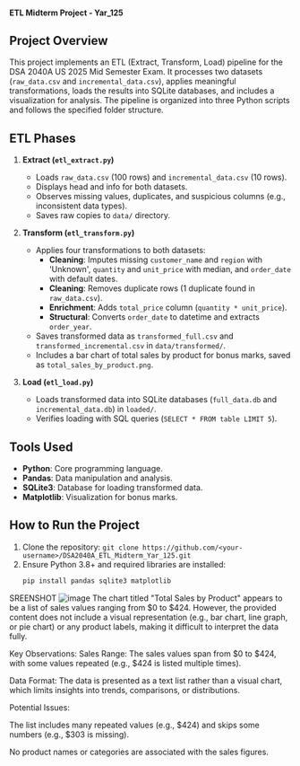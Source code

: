 
#### ETL Midterm Project - Yar_125
## Project Overview
This project implements an ETL (Extract, Transform, Load) pipeline for the DSA 2040A US 2025 Mid Semester Exam. It processes two datasets (`raw_data.csv` and `incremental_data.csv`), applies meaningful transformations, loads the results into SQLite databases, and includes a visualization for analysis. The pipeline is organized into three Python scripts and follows the specified folder structure.

## ETL Phases
1. **Extract (`etl_extract.py`)**
   - Loads `raw_data.csv` (100 rows) and `incremental_data.csv` (10 rows).
   - Displays head and info for both datasets.
   - Observes missing values, duplicates, and suspicious columns (e.g., inconsistent data types).
   - Saves raw copies to `data/` directory.

2. **Transform (`etl_transform.py`)**
   - Applies four transformations to both datasets:
     - **Cleaning**: Imputes missing `customer_name` and `region` with 'Unknown', `quantity` and `unit_price` with median, and `order_date` with default dates.
     - **Cleaning**: Removes duplicate rows (1 duplicate found in `raw_data.csv`).
     - **Enrichment**: Adds `total_price` column (`quantity * unit_price`).
     - **Structural**: Converts `order_date` to datetime and extracts `order_year`.
   - Saves transformed data as `transformed_full.csv` and `transformed_incremental.csv` in `data/transformed/`.
   - Includes a bar chart of total sales by product for bonus marks, saved as `total_sales_by_product.png`.

3. **Load (`etl_load.py`)**
   - Loads transformed data into SQLite databases (`full_data.db` and `incremental_data.db`) in `loaded/`.
   - Verifies loading with SQL queries (`SELECT * FROM table LIMIT 5`).

## Tools Used
- **Python**: Core programming language.
- **Pandas**: Data manipulation and analysis.
- **SQLite3**: Database for loading transformed data.
- **Matplotlib**: Visualization for bonus marks.

## How to Run the Project
1. Clone the repository: `git clone https://github.com/<your-username>/DSA2040A_ETL_Midterm_Yar_125.git`
2. Ensure Python 3.8+ and required libraries are installed:
   ```bash
   pip install pandas sqlite3 matplotlib

SREENSHOT
![image](https://github.com/user-attachments/assets/88593f86-1cdb-4cf4-955f-434bd16b8ce8)
The chart titled "Total Sales by Product" appears to be a list of sales values ranging from $0 to $424. However, the provided content does not include a visual representation (e.g., bar chart, line graph, or pie chart) or any product labels, making it difficult to interpret the data fully.

Key Observations:
Sales Range: The sales values span from $0 to $424, with some values repeated (e.g., $424 is listed multiple times).

Data Format: The data is presented as a text list rather than a visual chart, which limits insights into trends, comparisons, or distributions.

Potential Issues:

The list includes many repeated values (e.g., $424) and skips some numbers (e.g., $303 is missing).

No product names or categories are associated with the sales figures.

